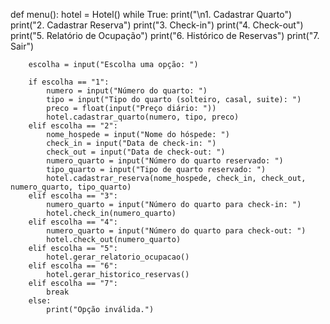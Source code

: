 def menu():
    hotel = Hotel()
    while True:
        print("\n1. Cadastrar Quarto")
        print("2. Cadastrar Reserva")
        print("3. Check-in")
        print("4. Check-out")
        print("5. Relatório de Ocupação")
        print("6. Histórico de Reservas")
        print("7. Sair")

        escolha = input("Escolha uma opção: ")

        if escolha == "1":
            numero = input("Número do quarto: ")
            tipo = input("Tipo do quarto (solteiro, casal, suite): ")
            preco = float(input("Preço diário: "))
            hotel.cadastrar_quarto(numero, tipo, preco)
        elif escolha == "2":
            nome_hospede = input("Nome do hóspede: ")
            check_in = input("Data de check-in: ")
            check_out = input("Data de check-out: ")
            numero_quarto = input("Número do quarto reservado: ")
            tipo_quarto = input("Tipo de quarto reservado: ")
            hotel.cadastrar_reserva(nome_hospede, check_in, check_out, numero_quarto, tipo_quarto)
        elif escolha == "3":
            numero_quarto = input("Número do quarto para check-in: ")
            hotel.check_in(numero_quarto)
        elif escolha == "4":
            numero_quarto = input("Número do quarto para check-out: ")
            hotel.check_out(numero_quarto)
        elif escolha == "5":
            hotel.gerar_relatorio_ocupacao()
        elif escolha == "6":
            hotel.gerar_historico_reservas()
        elif escolha == "7":
            break
        else:
            print("Opção inválida.")